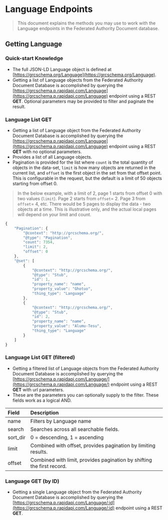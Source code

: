 # Language Endpoints

> This document explains the methods you may use to work with the Language endpoints in the Federated Authority Document database.

## Getting Language

### Quick-start Knowledge

* The full JSON-LD Language object is defined at [https://grcschema.org/Language](https://grcschema.org/Language).
* Getting a list of Language objects from the Federated Authority Document Database is accomplished by querying the [https://grcschema.p.rapidapi.com/Language](https://grcschema.p.rapidapi.com/Language) endpoint using a REST **GET**. Optional parameters may be provided to filter and paginate the result.

### Language List GET

* Getting a list of Language object from the Federated Authority Document Database is accomplished by querying the [https://grcschema.p.rapidapi.com/Language](https://grcschema.p.rapidapi.com/Language) endpoint using a REST **GET** with no optional parameters.
* Provides a list of all Language objects.
* Pagination is provided for the list where `count` is the total quantity of objects in the data-set, `limit` is how many objects are returned in the current list, and `offset` is the first object in the set from that offset point. This is configurable in the request, but the default is a limit of 50 objects starting from offset 0.

> In the below example, with a limit of 2, page 1 starts from offset 0 with two values \(`limit`\). Page 2 starts from `offset`= 2. Page 3 from `offset`= 4, etc. There would be 5 pages to display the data - two objects at a time. This is illustrative only, and the actual local pages will depend on your limit and count.

```javascript
{
    "Pagination": {
        "@context": "http://grcschema.org/",
        "@type": "Pagination",
        "count": 7354,
        "limit": 2,
        "offset": 0
    },
    "@set": [
        {
            "@context": "http://grcschema.org/",
            "@type": "Stub",
            "id": 1,
            "property_name": "name",
            "property_value": "Ghotuo",
            "thing_type": "Language"
        },
        {
            "@context": "http://grcschema.org/",
            "@type": "Stub",
            "id": 2,
            "property_name": "name",
            "property_value": "Alumu-Tesu",
            "thing_type": "Language"
        }
    ]
}
```

### Language List GET \(filtered\)

* Getting a filtered list of Language objects from the Federated Authority Document Database is accomplished by querying the [https://grcschema.p.rapidapi.com/Language/](https://grcschema.p.rapidapi.com/Language/) endpoint using a REST **GET** with url parameters.
* These are the parameters you can optionally supply to the filter. These fields work as a logical AND.

| Field | Description |
| :--- | :--- |
| name | Filters by Language name |
| search | Searches across all searchable fields. |
| sort\_dir | 0 = descending, 1 = ascending |
| limit | Combined with offset, provides pagination by limiting results. |
| offset | Combined with limit, provides pagination by shifting the first record. |

### Language GET \(by ID\)

* Getting a single Language object from the Federated Authority Document Database is accomplished by querying the [https://grcschema.p.rapidapi.com/Language/:id](https://grcschema.p.rapidapi.com/Language/:id) endpoint using a REST **GET**.

